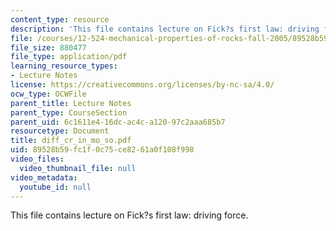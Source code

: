 ```yaml
---
content_type: resource
description: 'This file contains lecture on Fick?s first law: driving force.'
file: /courses/12-524-mechanical-properties-of-rocks-fall-2005/89528b59fc1f0c75ce8261a0f108f998_diff_cr_in_mo_so.pdf
file_size: 880477
file_type: application/pdf
learning_resource_types:
- Lecture Notes
license: https://creativecommons.org/licenses/by-nc-sa/4.0/
ocw_type: OCWFile
parent_title: Lecture Notes
parent_type: CourseSection
parent_uid: 6c1611e4-16dc-ac4c-a120-97c2aaa685b7
resourcetype: Document
title: diff_cr_in_mo_so.pdf
uid: 89528b59-fc1f-0c75-ce82-61a0f108f998
video_files:
  video_thumbnail_file: null
video_metadata:
  youtube_id: null
---
```

This file contains lecture on Fick?s first law: driving force.